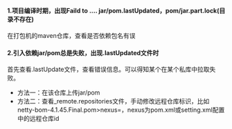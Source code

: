 #### 1.项目编译时期，出现Faild to .... jar/pom.lastUpdated，pom/jar.part.lock(目录不存在)

在打包机的maven仓库，查看是否依赖包名有误

#### 2.引入依赖jar/pom总是失败，出现.lastUpdated文件时
首先查看.lastUpdate文件，查看错误信息。可以得知某个在某个私库中拉取失败。
- 方法一：在该仓库上传jar/pom
- 方法二：查看_remote.repositories文件，手动修改远程仓库标识，比如netty-bom-4.1.45.Final.pom>nexus=，nexus为pom.xml或setting.xml配置中的远程仓库id